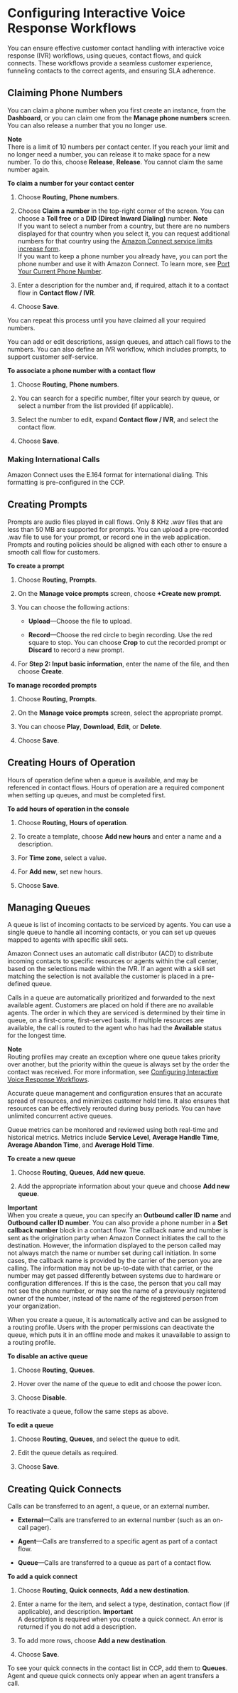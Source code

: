 # Configuring Interactive Voice Response Workflows<a name="routing"></a>

You can ensure effective customer contact handling with interactive voice response \(IVR\) workflows, using queues, contact flows, and quick connects\. These workflows provide a seamless customer experience, funneling contacts to the correct agents, and ensuring SLA adherence\.

## Claiming Phone Numbers<a name="phone-numbers"></a>

You can claim a phone number when you first create an instance, from the **Dashboard**, or you can claim one from the **Manage phone numbers** screen\. You can also release a number that you no longer use\.

**Note**  
There is a limit of 10 numbers per contact center\. If you reach your limit and no longer need a number, you can release it to make space for a new number\. To do this, choose **Release**, **Release**\. You cannot claim the same number again\.

**To claim a number for your contact center**

1. Choose **Routing**, **Phone numbers**\.

1. Choose **Claim a number** in the top\-right corner of the screen\. You can choose a **Toll free** or a **DID \(Direct Inward Dialing\)** number\.
**Note**  
If you want to select a number from a country, but there are no numbers displayed for that country when you select it, you can request additional numbers for that country using the [Amazon Connect service limits increase form](https://console.aws.amazon.com/support/home#/case/create?issueType=service-limit-increase&limitType=service-code-connect)\.  
If you want to keep a phone number you already have, you can port the phone number and use it with Amazon Connect\. To learn more, see [Port Your Current Phone Number](http://docs.aws.amazon.com/connect/latest/adminguide//gettingstarted.html#numberporting)\.

1. Enter a description for the number and, if required, attach it to a contact flow in **Contact flow / IVR**\.

1. Choose **Save**\.

You can repeat this process until you have claimed all your required numbers\.

You can add or edit descriptions, assign queues, and attach call flows to the numbers\. You can also define an IVR workflow, which includes prompts, to support customer self\-service\. 

**To associate a phone number with a contact flow**

1. Choose **Routing**, **Phone numbers**\.

1. You can search for a specific number, filter your search by queue, or select a number from the list provided \(if applicable\)\.

1. Select the number to edit, expand **Contact flow / IVR**, and select the contact flow\.

1. Choose **Save**\.

### Making International Calls<a name="international_calls"></a>

Amazon Connect uses the E\.164 format for international dialing\. This formatting is pre\-configured in the CCP\.

## Creating Prompts<a name="prompts"></a>

Prompts are audio files played in call flows\. Only 8 KHz \.wav files that are less than 50 MB are supported for prompts\. You can upload a pre\-recorded \.wav file to use for your prompt, or record one in the web application\. Prompts and routing policies should be aligned with each other to ensure a smooth call flow for customers\.

**To create a prompt**

1. Choose **Routing**, **Prompts**\.

1. On the **Manage voice prompts** screen, choose **\+Create new prompt**\.

1. You can choose the following actions:

   + **Upload**—Choose the file to upload\.

   + **Record**—Choose the red circle to begin recording\. Use the red square to stop\. You can choose **Crop** to cut the recorded prompt or **Discard** to record a new prompt\.

1. For **Step 2: Input basic information**, enter the name of the file, and then choose **Create**\.

**To manage recorded prompts**

1. Choose **Routing**, **Prompts**\.

1. On the **Manage voice prompts** screen, select the appropriate prompt\.

1. You can choose **Play**, **Download**, **Edit**, or **Delete**\.

1. Choose **Save**\.

## Creating Hours of Operation<a name="hoursoperation"></a>

Hours of operation define when a queue is available, and may be referenced in contact flows\. Hours of operation are a required component when setting up queues, and must be completed first\.

**To add hours of operation in the console**

1. Choose **Routing**, **Hours of operation**\.

1. To create a template, choose **Add new hours** and enter a name and a description\.

1. For **Time zone**, select a value\.

1. For **Add new**, set new hours\.

1. Choose **Save**\.

## Managing Queues<a name="queues"></a>

A queue is list of incoming contacts to be serviced by agents\. You can use a single queue to handle all incoming contacts, or you can set up queues mapped to agents with specific skill sets\.

Amazon Connect uses an automatic call distributor \(ACD\) to distribute incoming contacts to specific resources or agents within the call center, based on the selections made within the IVR\. If an agent with a skill set matching the selection is not available the customer is placed in a pre\-defined queue\.

Calls in a queue are automatically prioritized and forwarded to the next available agent\. Customers are placed on hold if there are no available agents\. The order in which they are serviced is determined by their time in queue, on a first\-come, first\-served basis\. If multiple resources are available, the call is routed to the agent who has had the **Available** status for the longest time\.

**Note**  
Routing profiles may create an exception where one queue takes priority over another, but the priority within the queue is always set by the order the contact was received\. For more information, see [Configuring Interactive Voice Response Workflows](#routing)\.

Accurate queue management and configuration ensures that an accurate spread of resources, and minimizes customer hold time\. It also ensures that resources can be effectively rerouted during busy periods\. You can have unlimited concurrent active queues\.

Queue metrics can be monitored and reviewed using both real\-time and historical metrics\. Metrics include **Service Level**, **Average Handle Time**, **Average Abandon Time**, and **Average Hold Time**\.

**To create a new queue**

1. Choose **Routing**, **Queues**, **Add new queue**\.

1. Add the appropriate information about your queue and choose **Add new queue**\.

**Important**  
When you create a queue, you can specify an **Outbound caller ID name** and **Outbound caller ID number**\. You can also provide a phone number in a **Set callback number** block in a contact flow\. The callback name and number is sent as the origination party when Amazon Connect initiates the call to the destination\. However, the information displayed to the person called may not always match the name or number set during call initiation\. In some cases, the callback name is provided by the carrier of the person you are calling\. The information may not be up\-to\-date with that carrier, or the number may get passed differently between systems due to hardware or configuration differences\. If this is the case, the person that you call may not see the phone number, or may see the name of a previously registered owner of the number, instead of the name of the registered person from your organization\.

When you create a queue, it is automatically active and can be assigned to a routing profile\. Users with the proper permissions can deactivate the queue, which puts it in an offline mode and makes it unavailable to assign to a routing profile\.

**To disable an active queue**

1. Choose **Routing**, **Queues**\.

1. Hover over the name of the queue to edit and choose the power icon\.

1. Choose **Disable**\.

To reactivate a queue, follow the same steps as above\.

**To edit a queue**

1. Choose **Routing**, **Queues**, and select the queue to edit\.

1. Edit the queue details as required\.

1. Choose **Save**\.

## Creating Quick Connects<a name="quickconnect"></a>

Calls can be transferred to an agent, a queue, or an external number\.

+ **External**—Calls are transferred to an external number \(such as an on\-call pager\)\. 

+ **Agent**—Calls are transferred to a specific agent as part of a contact flow\.

+ **Queue**—Calls are transferred to a queue as part of a contact flow\.

**To add a quick connect**

1. Choose **Routing**, **Quick connects**, **Add a new destination**\.

1. Enter a name for the item, and select a type, destination, contact flow \(if applicable\), and description\.
**Important**  
A description is required when you create a quick connect\. An error is returned if you do not add a description\.

1. To add more rows, choose **Add a new destination**\.

1. Choose **Save**\.

To see your quick connects in the contact list in CCP, add them to **Queues**\. Agent and queue quick connects only appear when an agent transfers a call\.